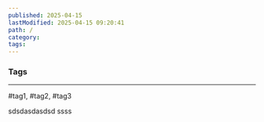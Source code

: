 ```yaml
---
published: 2025-04-15
lastModified: 2025-04-15 09:20:41
path: /
category: 
tags:
---
```


### Tags
---
#tag1, #tag2, #tag3

sdsdasdasdsd
ssss
